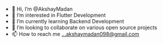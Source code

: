 - 👋 Hi, I’m @AkshayMadan
- 👀 I’m interested in Flutter Development
- 🌱 I’m currently learning Backend Development
- 💞️ I’m looking to collaborate on various open source projects
- 📫 How to reach me ...akshaymadan098@gmail.com

<!---
AkshayMadan098/AkshayMadan098 is a ✨ special ✨ repository because its `README.md` (this file) appears on your GitHub profile.
You can click the Preview link to take a look at your changes.
--->
